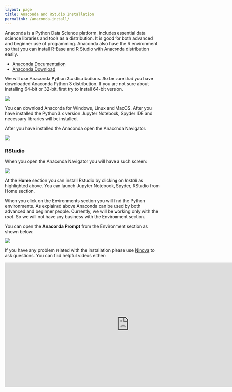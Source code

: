 ```yaml
---
layout: page
title: Anaconda and RStudio Installation
permalink: /anaconda-install/
---
```


Anaconda is a Python Data Science platform. includes essential data science libraries and tools as a distribution. It is good for both advanced and beginner use of programming. Anaconda also have the R environment so that you can install R-Base and R Studio with Anaconda distribution easily. 

- [Anaconda Documentation](https://conda.io/docs/user-guide/overview.html)
- [Anaconda Download](https://www.anaconda.com/download/)

We will use Anaconda Python 3.x distributions. So be sure that you have downloaded Anaconda Python 3 distribution. If you are not sure about installing 64-bit or 32-bit, first try to install 64-bit version. 

<div class='figcenter'>

<img src='{{ site.baseurl }}/assets/anaconda-download.JPG'>

</div>

You can download Anaconda for Windows, Linux and MacOS. After you have installed the Python 3.x version Jupyter Notebook, Spyder IDE and necessary libraries will be installed. 

After you have installed the Anaconda open the Anaconda Navigator. 

<div class='figcenter'>

<img src='{{ site.baseurl }}/assets/anaconda-navigator.JPG'>

</div>

### RStudio ###

When you open the Anaconda Navigator you will have a such screen:

<div class='figcenter'>

<img src='{{ site.baseurl }}/assets/rstudio-install.JPG'>

</div>

At the **Home** section you can install Rstudio by clicking on *Install* as highlighted above. You can launch Jupyter Notebook, Spyder, RStudio from Home section. 

When you click on the Environments section you will find the Python environments. As explained above Anaconda can be used by both advanced and beginner people. Currently, we will be working only with the *root*. So we will not have any business with the Environment section. 

You can open the **Anaconda Prompt** from the Environment section as shown below:

<div class='figcenter'>

<img src='{{ site.baseurl }}/assets/anaconda-environment.JPG'>

</div>

If you have any problem related with the installation please use [Ninova](http://ninova.itu.edu.tr/) to ask questions. You can find helpful videos either:



<iframe width="800" height="400" src="https://www.youtube.com/embed/LrMOrMb8-3s" frameborder="0" allow="autoplay; encrypted-media" allowfullscreen></iframe>